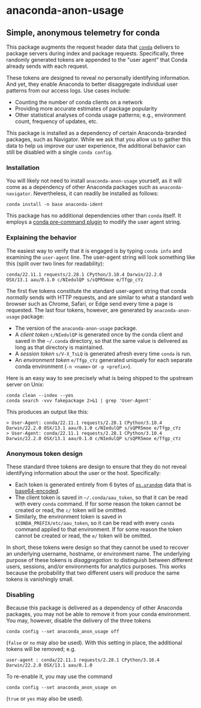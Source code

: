 # anaconda-anon-usage

## Simple, anonymous telemetry for conda

This package augments the request header data that
[`conda`](https://docs.conda.io/) delivers to package
servers during index and package requests. Specifically,
three randomly generated tokens are appended to the
"user agent" that Conda already sends with each request.

These tokens are designed to reveal _no_
personally identifying information. And yet, they enable
Anaconda to better disaggregate individual user patterns
from our access logs. Use cases include:

- Counting the number of conda clients on a network
- Providing more accurate estimates of package popularity
- Other statistical analyses of conda usage patterns;
  e.g., environment count, frequency of updates, etc.

This package is installed as a dependency of certain
Anaconda-branded packages, such as Navigator. While we
ask that you allow us to gather this data to help us
improve our user experience, the additional behavior
can still be disabled with a single `conda config`.

### Installation

You will likely not need to install `anaconda-anon-usage`
yourself, as it will come as a dependency of other Anaconda
packages such as `anaconda-navigator`. Nevertheless, it can
readily be installed as follows:
```
conda install -n base anaconda-ident
```
This package has no additional dependencies other than `conda`
itself. It employs a [conda pre-command plugin](https://docs.conda.io/projects/conda/en/latest/user-guide/concepts/conda-plugins.html) to
modify the user agent string.

### Explaining the behavior

The easiest way to verify that it is
engaged is by typing `conda info` and examining the `user-agent`
line. The user-agent string will look something like this
(split over two lines for readability):

```
conda/22.11.1 requests/2.28.1 CPython/3.10.4 Darwin/22.2.0
OSX/13.1 aau/0.1.0 c/NIedulQP s/sQPR5moe e/Tfgp_cYz
```

The first five tokens constitute the standard user-agent string
that conda *normally* sends with HTTP requests, and are similar
to what a standard web browser such as Chrome, Safari, or Edge
send every time a page is requested. The last four tokens, however,
are generated by `anaconda-anon-usage` package:

- The version of the `anaconda-anon-usage` package.
- A *client token* `c/NIedulQP` is generated once by the
  conda client and saved in the `~/.conda` directory, so that
  the same value is delivered as long as that
  directory is maintained.
- A *session token* `s/V-X_TsLQ` is generated afresh every time
  `conda` is run.
- An *environment token* `e/Tfgp_cYz` generated uniquely for
  each separate conda environment (`-n <name>` or `-p <prefix>`).

Here is an easy way to see precisely what is being shipped to the
upstream server on Unix:

```
conda clean --index --yes
conda search -vvv fakepackage 2>&1 | grep 'User-Agent'
```

This produces an output like this:

```
> User-Agent: conda/22.11.1 requests/2.28.1 CPython/3.10.4 Darwin/22.2.0 OSX/13.1 aau/0.1.0 c/NIedulQP s/sQPR5moe e/Tfgp_cYz
> User-Agent: conda/22.11.1 requests/2.28.1 CPython/3.10.4 Darwin/22.2.0 OSX/13.1 aau/0.1.0 c/NIedulQP s/sQPR5moe e/Tfgp_cYz
```

### Anonymous token design

These standard three tokens are design to ensure that they do not
reveal identifying information about the user or the host. Specifically:

- Each token is generated entirely from 6 bytes of
  [`os.urandom`](https://docs.python.org/3/library/os.html#os.urandom)
  data that is [base64-encoded](https://docs.python.org/3/library/base64.html#base64.urlsafe_b64encode).
- The client token is saved in `~/.conda/aau_token`, so that
  it can be read with every `conda` command. If for some reason the
  token cannot be created or read, the `c/` token will be omittted.
- Similarly, the environment token is saved in
  `$CONDA_PREFIX/etc/aau_token`, so it can be read with every
  `conda` command applied to that environment. If for some reason the
  token cannot be created or read, the `e/` token will be omitted.

In short, these tokens were design so that they cannot be used
to recover an underlying username, hostname, or
environment name. The underlying purpose of these tokens is
*disaggregation*: to distinguish between different users,
sessions, and/or environments for analytics purposes. This
works because the probability that two different
users will produce the same tokens is vanishingly small.

### Disabling

Because this package is delivered as a dependency of other Anaconda
packages, you may not be able to remove it from your conda environment.
You may, however, disable the delivery of the three tokens

```
conda config --set anaconda_anon_usage off
```
(`false` or `no` may also be used). With this setting in place,
the additional tokens will be removed; e.g.

```
user-agent : conda/22.11.1 requests/2.28.1 CPython/3.10.4 Darwin/22.2.0 OSX/13.1 aau/0.1.0
```

To re-enable it, you may use the command
```
conda config --set anaconda_anon_usage on
```
(`true` or `yes` may also be used).
